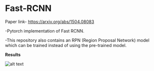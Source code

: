 # Fast-RCNN

Paper link- https://arxiv.org/abs/1504.08083

-Pytorch implementation of Fast RCNN. 

-This repository also contains an RPN (Region Proposal Network) model which can be trained instead of using the pre-trained model.

**Results**

![alt text](https://github.com/[username]/[reponame]/blob/[branch]/image.jpg?raw=true)



